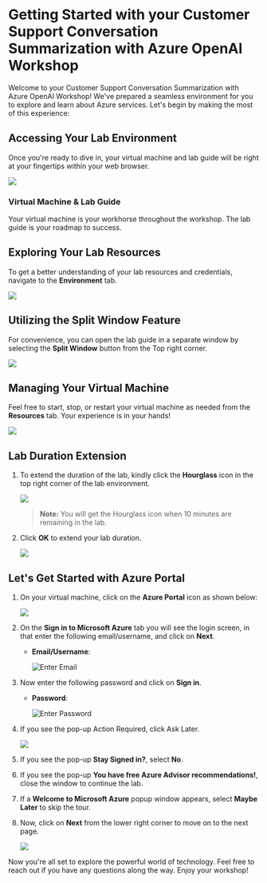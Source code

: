 # Getting Started with your Customer Support Conversation Summarization with Azure OpenAI Workshop
 
Welcome to your Customer Support Conversation Summarization with Azure OpenAI Workshop! We've prepared a seamless environment for you to explore and learn about Azure services. Let's begin by making the most of this experience:
 
## Accessing Your Lab Environment
 
Once you're ready to dive in, your virtual machine and lab guide will be right at your fingertips within your web browser.

  ![](../media/labguide.png)

### Virtual Machine & Lab Guide
 
Your virtual machine is your workhorse throughout the workshop. The lab guide is your roadmap to success.
 
## Exploring Your Lab Resources
 
To get a better understanding of your lab resources and credentials, navigate to the **Environment** tab.
 
  ![](../media/env.png)
 
## Utilizing the Split Window Feature
 
For convenience, you can open the lab guide in a separate window by selecting the **Split Window** button from the Top right corner.
 
  ![](../media/split.png)
 
## Managing Your Virtual Machine
 
Feel free to start, stop, or restart your virtual machine as needed from the **Resources** tab. Your experience is in your hands!

  ![](../media/resourses.png)

## Lab Duration Extension

1. To extend the duration of the lab, kindly click the **Hourglass** icon in the top right corner of the lab environment.

   ![](../media/ext.png)

   >**Note:** You will get the Hourglass icon when 10 minutes are remaining in the lab.

1. Click **OK** to extend your lab duration.

   ![](../media/ext01.png)

## Let's Get Started with Azure Portal
 
1. On your virtual machine, click on the **Azure Portal** icon as shown below:
 
    ![](../media/azure-portal-edge.png)

1. On the **Sign in to Microsoft Azure** tab you will see the login screen, in that enter the following email/username, and click on **Next**. 

   * **Email/Username**: <inject key="AzureAdUserEmail"></inject>
   
      ![](../media/user-email.png "Enter Email")
     
1. Now enter the following password and click on **Sign in**.
   
   * **Password**: <inject key="AzureAdUserPassword"></inject>
   
      ![](../media/user-pass.png "Enter Password")

1. If you see the pop-up Action Required, click Ask Later.

   ![](../media/asklater.png)
     
1. If you see the pop-up **Stay Signed in?**, select **No**.

1. If you see the pop-up **You have free Azure Advisor recommendations!**, close the window to continue the lab.

1. If a **Welcome to Microsoft Azure** popup window appears, select **Maybe Later** to skip the tour.
   
1. Now, click on **Next** from the lower right corner to move on to the next page.

   ![](../media/lab-next.png)
 
Now you're all set to explore the powerful world of technology. Feel free to reach out if you have any questions along the way. Enjoy your workshop!
